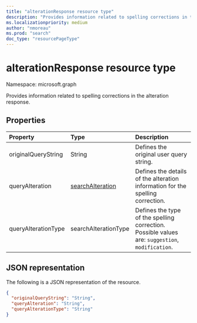 ```yaml
---
title: "alterationResponse resource type"
description: "Provides information related to spelling corrections in the alteration response."
ms.localizationpriority: medium
author: "nmoreau"
ms.prod: "search"
doc_type: "resourcePageType"
---
```


# alterationResponse resource type

Namespace: microsoft.graph

Provides information related to spelling corrections in the alteration response.

## Properties

| Property     | Type        | Description |
|:-------------|:------------|:------------|
|originalQueryString|String| Defines the original user query string.|
|queryAlteration|[searchAlteration](searchalteration.md)| Defines the details of the alteration information for the spelling correction.|
|queryAlterationType|searchAlterationType| Defines the type of the spelling correction. Possible values are: `suggestion`, `modification`.|

## JSON representation

The following is a JSON representation of the resource.

<!-- {
  "blockType": "resource",
  "optionalProperties": [

  ],
  "@odata.type": "microsoft.graph.alterationResponse",
  "baseType": null
}-->

```json
{
  "originalQueryString": "String",
  "queryAlteration": "String",
  "queryAlterationType": "String"
}
```
